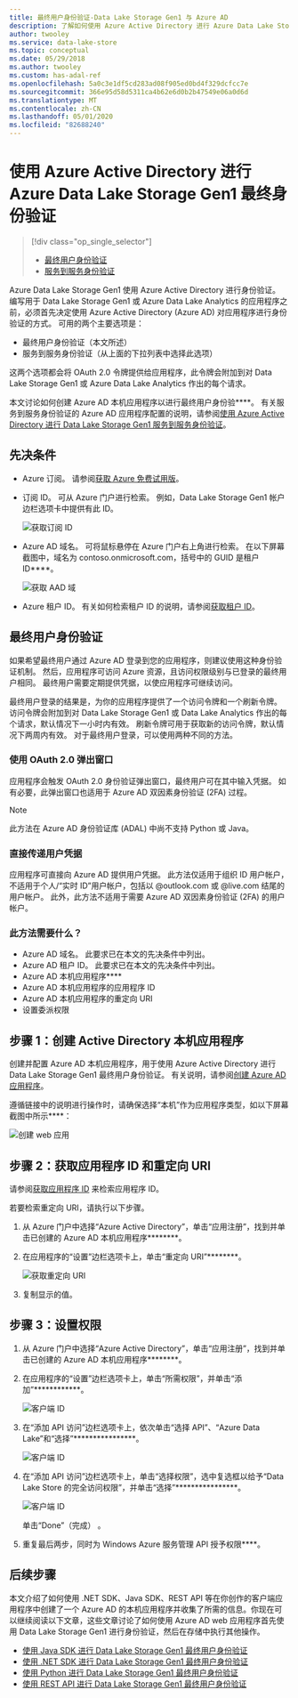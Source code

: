 ```yaml
---
title: 最终用户身份验证-Data Lake Storage Gen1 与 Azure AD
description: 了解如何使用 Azure Active Directory 进行 Azure Data Lake Storage Gen1 最终用户身份验证
author: twooley
ms.service: data-lake-store
ms.topic: conceptual
ms.date: 05/29/2018
ms.author: twooley
ms.custom: has-adal-ref
ms.openlocfilehash: 5a0c3e1df5cd283ad08f905ed0bd4f329dcfcc7e
ms.sourcegitcommit: 366e95d58d5311ca4b62e6d0b2b47549e06a0d6d
ms.translationtype: MT
ms.contentlocale: zh-CN
ms.lasthandoff: 05/01/2020
ms.locfileid: "82688240"
---
```

# <a name="end-user-authentication-with-azure-data-lake-storage-gen1-using-azure-active-directory"></a>使用 Azure Active Directory 进行 Azure Data Lake Storage Gen1 最终身份验证
> [!div class="op_single_selector"]
> * [最终用户身份验证](data-lake-store-end-user-authenticate-using-active-directory.md)
> * [服务到服务身份验证](data-lake-store-service-to-service-authenticate-using-active-directory.md)
>
>

Azure Data Lake Storage Gen1 使用 Azure Active Directory 进行身份验证。 编写用于 Data Lake Storage Gen1 或 Azure Data Lake Analytics 的应用程序之前，必须首先决定使用 Azure Active Directory (Azure AD) 对应用程序进行身份验证的方式。 可用的两个主要选项是：

* 最终用户身份验证（本文所述）
* 服务到服务身份验证（从上面的下拉列表中选择此选项）

这两个选项都会将 OAuth 2.0 令牌提供给应用程序，此令牌会附加到对 Data Lake Storage Gen1 或 Azure Data Lake Analytics 作出的每个请求。

本文讨论如何创建 Azure AD 本机应用程序以进行最终用户身份验****。 有关服务到服务身份验证的 Azure AD 应用程序配置的说明，请参阅[使用 Azure Active Directory 进行 Data Lake Storage Gen1 服务到服务身份验证](data-lake-store-authenticate-using-active-directory.md)。

## <a name="prerequisites"></a>先决条件
* Azure 订阅。 请参阅[获取 Azure 免费试用版](https://azure.microsoft.com/pricing/free-trial/)。

* 订阅 ID。 可从 Azure 门户进行检索。 例如，Data Lake Storage Gen1 帐户边栏选项卡中提供有此 ID。

    ![获取订阅 ID](./media/data-lake-store-end-user-authenticate-using-active-directory/get-subscription-id.png)

* Azure AD 域名。 可将鼠标悬停在 Azure 门户右上角进行检索。 在以下屏幕截图中，域名为 contoso.onmicrosoft.com，括号中的 GUID 是租户 ID****。

    ![获取 AAD 域](./media/data-lake-store-end-user-authenticate-using-active-directory/get-aad-domain.png)

* Azure 租户 ID。 有关如何检索租户 ID 的说明，请参阅[获取租户 ID](../active-directory/develop/howto-create-service-principal-portal.md#get-values-for-signing-in)。

## <a name="end-user-authentication"></a>最终用户身份验证
如果希望最终用户通过 Azure AD 登录到您的应用程序，则建议使用这种身份验证机制。 然后，应用程序可访问 Azure 资源，且访问权限级别与已登录的最终用户相同。 最终用户需要定期提供凭据，以使应用程序可继续访问。

最终用户登录的结果是，为你的应用程序提供了一个访问令牌和一个刷新令牌。 访问令牌会附加到对 Data Lake Storage Gen1 或 Data Lake Analytics 作出的每个请求，默认情况下一小时内有效。 刷新令牌可用于获取新的访问令牌，默认情况下两周内有效。 对于最终用户登录，可以使用两种不同的方法。

### <a name="using-the-oauth-20-pop-up"></a>使用 OAuth 2.0 弹出窗口
应用程序会触发 OAuth 2.0 身份验证弹出窗口，最终用户可在其中输入凭据。 如有必要，此弹出窗口也适用于 Azure AD 双因素身份验证 (2FA) 过程。

> [!NOTE]
> 此方法在 Azure AD 身份验证库 (ADAL) 中尚不支持 Python 或 Java。
>
>

### <a name="directly-passing-in-user-credentials"></a>直接传递用户凭据
应用程序可直接向 Azure AD 提供用户凭据。 此方法仅适用于组织 ID 用户帐户，不适用于个人/“实时 ID”用户帐户，包括以 @outlook.com 或 @live.com 结尾的用户帐户。 此外，此方法不适用于需要 Azure AD 双因素身份验证 (2FA) 的用户帐户。

### <a name="what-do-i-need-for-this-approach"></a>此方法需要什么？
* Azure AD 域名。 此要求已在本文的先决条件中列出。
* Azure AD 租户 ID。 此要求已在本文的先决条件中列出。
* Azure AD 本机应用程序****
* Azure AD 本机应用程序的应用程序 ID
* Azure AD 本机应用程序的重定向 URI
* 设置委派权限


## <a name="step-1-create-an-active-directory-native-application"></a>步骤 1：创建 Active Directory 本机应用程序

创建并配置 Azure AD 本机应用程序，用于使用 Azure Active Directory 进行 Data Lake Storage Gen1 最终用户身份验证。 有关说明，请参阅[创建 Azure AD 应用程序](../active-directory/develop/howto-create-service-principal-portal.md)。

遵循链接中的说明进行操作时，请确保选择“本机”作为应用程序类型，如以下屏幕截图中所示****：

![创建 web 应用](./media/data-lake-store-end-user-authenticate-using-active-directory/azure-active-directory-create-native-app.png "创建本机应用")

## <a name="step-2-get-application-id-and-redirect-uri"></a>步骤 2：获取应用程序 ID 和重定向 URI

请参阅[获取应用程序 ID](../active-directory/develop/howto-create-service-principal-portal.md#get-values-for-signing-in) 来检索应用程序 ID。

若要检索重定向 URI，请执行以下步骤。

1. 从 Azure 门户中选择“Azure Active Directory”，单击“应用注册”，找到并单击已创建的 Azure AD 本机应用程序********。

2. 在应用程序的“设置”边栏选项卡上，单击“重定向 URI”********。

    ![获取重定向 URI](./media/data-lake-store-end-user-authenticate-using-active-directory/azure-active-directory-redirect-uri.png)

3. 复制显示的值。


## <a name="step-3-set-permissions"></a>步骤 3：设置权限

1. 从 Azure 门户中选择“Azure Active Directory”，单击“应用注册”，找到并单击已创建的 Azure AD 本机应用程序********。

2. 在应用程序的“设置”边栏选项卡上，单击“所需权限”，并单击“添加”************。

    ![客户端 ID](./media/data-lake-store-end-user-authenticate-using-active-directory/aad-end-user-auth-set-permission-1.png)

3. 在“添加 API 访问”边栏选项卡上，依次单击“选择 API”、“Azure Data Lake”和“选择”****************。

    ![客户端 ID](./media/data-lake-store-end-user-authenticate-using-active-directory/aad-end-user-auth-set-permission-2.png)

4.  在“添加 API 访问”边栏选项卡上，单击“选择权限”，选中复选框以给予“Data Lake Store 的完全访问权限”，并单击“选择”****************。

    ![客户端 ID](./media/data-lake-store-end-user-authenticate-using-active-directory/aad-end-user-auth-set-permission-3.png)

    单击“Done”（完成）  。

5. 重复最后两步，同时为 Windows Azure 服务管理 API 授予权限****。

## <a name="next-steps"></a>后续步骤
本文介绍了如何使用 .NET SDK、Java SDK、REST API 等在你创作的客户端应用程序中创建了一个 Azure AD 的本机应用程序并收集了所需的信息。你现在可以继续阅读以下文章，这些文章讨论了如何使用 Azure AD web 应用程序首先使用 Data Lake Storage Gen1 进行身份验证，然后在存储中执行其他操作。

* [使用 Java SDK 进行 Data Lake Storage Gen1 最终用户身份验证](data-lake-store-end-user-authenticate-java-sdk.md)
* [使用 .NET SDK 进行 Data Lake Storage Gen1 最终用户身份验证](data-lake-store-end-user-authenticate-net-sdk.md)
* [使用 Python 进行 Data Lake Storage Gen1 最终用户身份验证](data-lake-store-end-user-authenticate-python.md)
* [使用 REST API 进行 Data Lake Storage Gen1 最终用户身份验证](data-lake-store-end-user-authenticate-rest-api.md)
